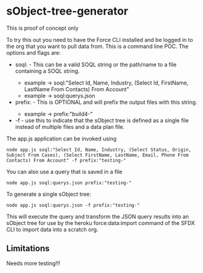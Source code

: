 # sObject-tree-generator

This is proof of concept only

To try this out you need to have the Force CLI installed and be logged in to the org that you want to pull data from.
This is a command line POC.  The options and flags are:

* soql:<soql text> - This can be a valid SOQL string or the path/name to a file containing a SOQL string.
   * example -> soql:"Select Id, Name, Industry, (Select Id, FirstName, LastName From Contacts) From Account"
   * example -> soql:querys.json
* prefix:<string> - This is OPTIONAL and will prefix the output files with this string.
   * example -> prefix:"build4-"
* -f - use this to indicate that the sObject tree is defined as a single file instead of multiple files and a data plan file.

The app.js application can be invoked using

```
node app.js soql:"Select Id, Name, Industry, (Select Status, Origin, Subject From Cases), (Select FirstName, LastName, Email, Phone From Contacts) From Account" -f prefix:"testing-"
```
You can also use a query that is saved in a file

```
node app.js soql:querys.json prefix:"testing-"
```

To generate a single sObject tree:

```
node app.js soql:querys.json -f prefix:"testing-"
```

This will execute the query and transform the JSON query results into an sObject tree for use by the heroku force:data:import command of the SFDX CLI to import data into a scratch org.

## Limitations
Needs more testing!!!
